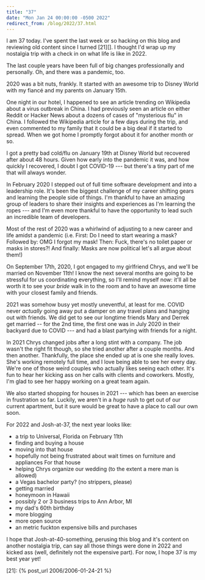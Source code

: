```yaml
---
title: "37"
date: "Mon Jan 24 00:00:00 -0500 2022"
redirect_from: /blog/2022/37.html
---
```


I am 37 today. I've spent the last week or so hacking on this blog and
reviewing old content since I turned [21][]. I thought I'd wrap up my
nostalgia trip with a check in on what life is like in 2022.

The last couple years have been full of big changes professionally and
personally. Oh, and there was a pandemic, too.

2020 was a bit nuts, frankly. It started with an awesome trip to Disney World
with my fiancé and my parents on January 15th.

One night in our hotel, I happened to see an article trending on Wikipedia
about a virus outbreak in China. I had previously seen an article on either
Reddit or Hacker News about a dozens of cases of "mysterious flu" in China. I
followed the Wikipedia article for a few days during the trip, and even
commented to my family that it could be a big deal if it started to spread.
When we got home I promptly forgot about it for another month or so.

I got a pretty bad cold/flu on January 19th at Disney World but recovered
after about 48 hours. Given how early into the pandemic it was, and how
quickly I recovered, I doubt I got COVID-19 --- but there's a tiny part of me
that will always wonder.

In February 2020 I stepped out of full time software development and into a
leadership role. It's been the biggest challenge of my career shifting gears
and learning the people side of things. I'm thankful to have an amazing group
of leaders to share their insights and experiences as I'm learning the ropes
--- and I'm even more thankful to have the opportunity to lead such an
incredible team of developers.

Most of the rest of 2020 was a whirlwind of adjusting to a new career and life
amidst a pandemic (i.e. First: Do I need to start wearing a mask? Followed by:
OMG I forgot my mask! Then: Fuck, there's no toilet paper or masks in stores?!
And finally: Masks are now political let's all argue about them!)

On September 17th, 2020, I got engaged to my girlfriend Chrys, and we'll be
married on November 11th! I know the next several months are going to be
stressful for us coordinating everything, so I'll remind myself now: it'll all
be worth it to see your _bride_ walk in to the room and to have an awesome
time with your closest family and friends.

2021 was somehow busy yet mostly uneventful, at least for me. COVID never
_actually_ going away put a damper on any travel plans and hanging out with
friends. We did get to see our longtime friends Mary and Derrek get married --
for the 2nd time, the first one was in July 2020 in their backyard due to
COVID --- and had a blast partying with friends for a night.

In 2021 Chrys changed jobs after a long stint with a company. The job wasn't
the right fit though, so she tried another after a couple months. And then
another. Thankfully, the place she ended up at is one she really loves. She's
working remotely full time, and I love being able to see her every day. We're
one of those weird couples who actually likes seeing each other. It's fun to
hear her kicking ass on her calls with clients and coworkers. Mostly, I'm glad
to see her happy working on a great team again.

We also started shopping for houses in 2021 --- which has been an exercise in
frustration so far. Luckily, we aren't in a _huge_ rush to get out of our
current apartment, but it sure would be great to have a place to call our own
soon.

For 2022 and Josh-at-37, the next year looks like:

- a trip to Universal, Florida on February 11th
- finding and buying a house
- moving into that house
- hopefully not being frustrated about wait times on furniture and appliances
  For that house
- helping Chrys organize our wedding (to the extent a mere man is allowed)
- a Vegas bachelor party? (no strippers, please)
- getting married
- honeymoon in Hawaii
- possibly 2 or 3 business trips to Ann Arbor, MI
- my dad's 60th birthday
- more blogging
- more open source
- an metric fuckton expensive bills and purchases

I hope that Josh-at-40-something, perusing this blog and it's content on
another nostalgia trip, can say all those things were done in 2022 and kicked
ass (well, definitely not the expensive part). For now, I hope 37 is my best
year yet!

[21]: {% post_url 2006/2006-01-24-21 %}
